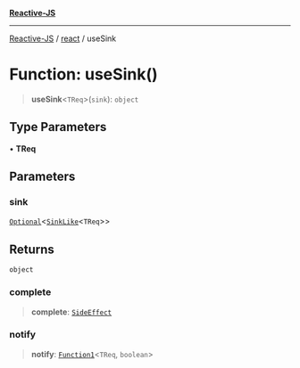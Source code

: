 [**Reactive-JS**](../../README.md)

***

[Reactive-JS](../../README.md) / [react](../README.md) / useSink

# Function: useSink()

> **useSink**\<`TReq`\>(`sink`): `object`

## Type Parameters

• **TReq**

## Parameters

### sink

[`Optional`](../../functions/type-aliases/Optional.md)\<[`SinkLike`](../../utils/interfaces/SinkLike.md)\<`TReq`\>\>

## Returns

`object`

### complete

> **complete**: [`SideEffect`](../../functions/type-aliases/SideEffect.md)

### notify

> **notify**: [`Function1`](../../functions/type-aliases/Function1.md)\<`TReq`, `boolean`\>
